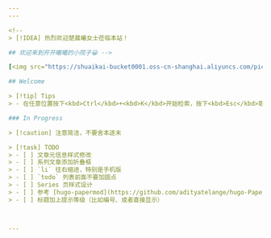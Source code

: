 ```yaml
---
---

<!--
> [!IDEA] 热烈欢迎楚晨曦女士莅临本站！

## 欢迎来到开开曦曦的小院子😀 -->

[<img src="https://shuaikai-bucket0001.oss-cn-shanghai.aliyuncs.com/pic_bed/2025_2/avator-shinubi.png" style="max-width:15%;min-width:10%;float:right;" alt="Github repo" />](https://github.com/captainwc)

## Welcome

> [!tip] Tips
> - 在任意位置按下<kbd>Ctrl</kbd>+<kbd>K</kbd>开始检索，按下<kbd>Esc</kbd>取消

### In Progress

> [!caution] 注意简洁，不要舍本逐末

> [!task] TODO
> - [ ] 文章元信息样式修改
> - [ ] 系列文章添加折叠框
> - [ ] `li` 往右缩进，特别是手机版
> - [ ] `todo` 列表前面不要加圆点
> - [ ] Series 页样式设计
> - [ ] 参考 [hugo-papermod](https://github.com/adityatelange/hugo-PaperMod/tree/exampleSite)的实现拓展功能
> - [ ] 标题加上提示等级（比如编号、或者直接显示）



---
```

